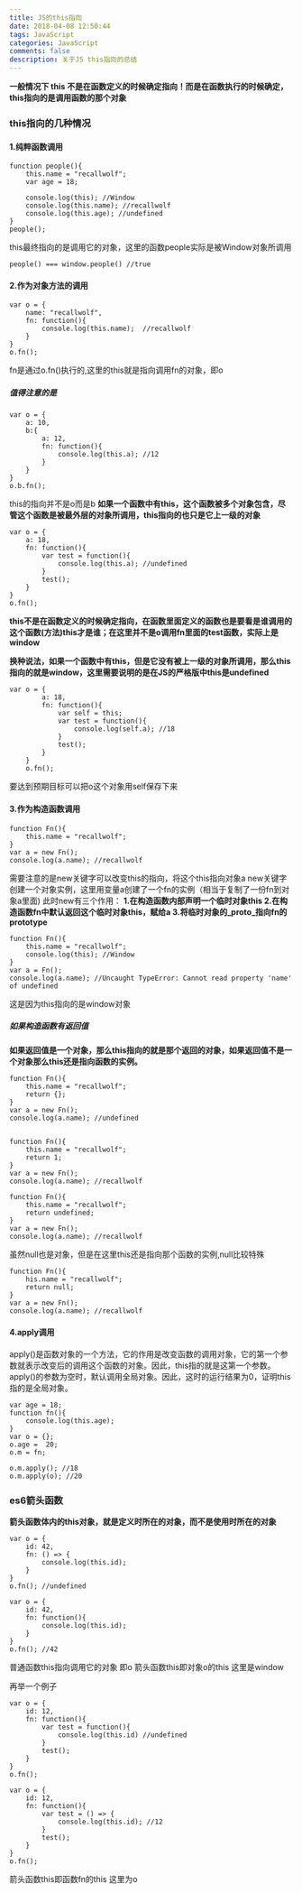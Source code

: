 ```yaml
---
title: JS的this指向
date: 2018-04-08 12:50:44
tags: JavaScript
categories: JavaScript
comments: false
description: 关于JS this指向的总结
---
```

**一般情况下 this 不是在函数定义的时候确定指向！而是在函数执行的时候确定，this指向的是调用函数的那个对象**

### this指向的几种情况
#### 1.纯粹函数调用
    function people(){
        this.name = "recallwolf";
        var age = 18;
        
        console.log(this); //Window
        console.log(this.name); //recallwolf
        console.log(this.age); //undefined
    }
    people();

this最终指向的是调用它的对象，这里的函数people实际是被Window对象所调用
    
    people() === window.people() //true

#### 2.作为对象方法的调用
    var o = {
        name: "recallwolf",
        fn: function(){
            console.log(this.name);  //recallwolf
        }
    }
    o.fn();

fn是通过o.fn()执行的,这里的this就是指向调用fn的对象，即o

##### 值得注意的是   

    var o = {
        a: 10,
        b:{
            a: 12,
            fn: function(){
                console.log(this.a); //12
            }
        }
    }
    o.b.fn();

this的指向并不是o而是b
**如果一个函数中有this，这个函数被多个对象包含，尽管这个函数是被最外层的对象所调用，this指向的也只是它上一级的对象**

    var o = {
        a: 18,
        fn: function(){
            var test = function(){
                console.log(this.a); //undefined
            }
            test();
        }
    }
    o.fn();

**this不是在函数定义的时候确定指向，在函数里面定义的函数也是要看是谁调用的这个函数(方法)this才是谁；在这里并不是o调用fn里面的test函数，实际上是window**

**换种说法，如果一个函数中有this，但是它没有被上一级的对象所调用，那么this指向的就是window，这里需要说明的是在JS的严格版中this是undefined**

    var o = {
            a: 18,
            fn: function(){
                var self = this;
                var test = function(){
                    console.log(self.a); //18
                }
                test();
            }
        }
        o.fn();

要达到预期目标可以把o这个对象用self保存下来

#### 3.作为构造函数调用
    function Fn(){
        this.name = "recallwolf";
    }
    var a = new Fn();
    console.log(a.name); //recallwolf

需要注意的是new关键字可以改变this的指向，将这个this指向对象a
new关键字创建一个对象实例，这里用变量a创建了一个fn的实例（相当于复制了一份fn到对象a里面)
此时new有三个作用：
**1.在构造函数内部声明一个临时对象this
2.在构造函数fn中默认返回这个临时对象this，赋给a
3.将临时对象的_proto_指向fn的prototype**

    function Fn(){
        this.name = "recallwolf";
        console.log(this); //Window
    }
    var a = Fn();
    console.log(a.name); //Uncaught TypeError: Cannot read property 'name' of undefined

这是因为this指向的是window对象

##### 如果构造函数有返回值
**如果返回值是一个对象，那么this指向的就是那个返回的对象，如果返回值不是一个对象那么this还是指向函数的实例。**

    function Fn(){  
        this.name = "recallwolf";  
        return {};  
    }
    var a = new Fn();  
    console.log(a.name); //undefined


    function Fn(){  
        this.name = "recallwolf";
        return 1;
    }
    var a = new Fn();  
    console.log(a.name); //recallwolf

    function Fn(){  
        this.name = "recallwolf"; 
        return undefined;
    }
    var a = new Fn();  
    console.log(a.name); //recallwolf

虽然null也是对象，但是在这里this还是指向那个函数的实例,null比较特殊

    function Fn(){  
        his.name = "recallwolf";  
        return null;
    }
    var a = new Fn();  
    console.log(a.name); //recallwolf


#### 4.apply调用
apply()是函数对象的一个方法，它的作用是改变函数的调用对象，它的第一个参数就表示改变后的调用这个函数的对象。因此，this指的就是这第一个参数。
apply()的参数为空时，默认调用全局对象。因此，这时的运行结果为0，证明this指的是全局对象。

    var age = 18;
    function fn(){
        console.log(this.age);
    }
    var o = {};
    o.age =  20;
    o.m = fn;

    o.m.apply(); //18
    o.m.apply(o); //20

### es6箭头函数
**箭头函数体内的this对象，就是定义时所在的对象，而不是使用时所在的对象**

    var o = {
        id: 42,
        fn: () => {
            console.log(this.id);
        }
    }
    o.fn(); //undefined

    var o = {
        id: 42,
        fn: function(){
            console.log(this.id);
        }
    }
    o.fn(); //42

普通函数this指向调用它的对象 即o
箭头函数this即对象o的this 这里是window

再举一个例子

    var o = {
        id: 12,
        fn: function(){
            var test = function(){
                console.log(this.id) //undefined
            }
            test();
        }
    }
    o.fn();

    var o = {
        id: 12,
        fn: function(){
            var test = () => {
                console.log(this.id); //12
            }
            test();
        }
    }
    o.fn();

箭头函数this即函数fn的this 这里为o